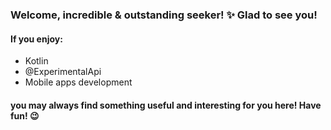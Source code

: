 ### Welcome, incredible & outstanding seeker! ✨ Glad to see you!
#### If you enjoy:
* Kotlin
* @ExperimentalApi
* Mobile apps development
#### you may always find something useful and interesting for you here! Have fun! 😉
